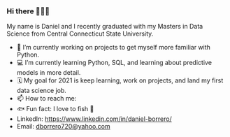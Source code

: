 ### Hi there 🙋🏻‍♂️

My name is Daniel and I recently graduated with my Masters in Data Science from Central Connecticut State University.

- 🐍 I’m currently working on projects to get myself more familiar with Python.
- 💻 I’m currently learning Python, SQL, and learning about predictive models in more detail.
- 🗓 My goal for 2021 is keep learning, work on projects, and land my first data science job.
- 📫 How to reach me: 
- 🐟 Fun fact: I love to fish 🎣
- LinkedIn: https://www.linkedin.com/in/daniel-borrero/
- Email: dborrero720@yahoo.com
